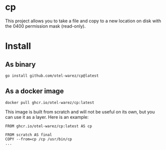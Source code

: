 # cp

This project allows you to take a file and copy to a new location on disk with the 0400 permission mask (read-only).

# Install

## As binary

```bash
go install github.com/otel-warez/cp@latest
```

## As a docker image

```
docker pull ghcr.io/otel-warez/cp:latest
```

This image is built from scratch and will not be useful on its own, but you can use it as a layer. Here is an example:

```
FROM ghcr.io/otel-warez/cp:latest AS cp

FROM scratch AS final
COPY --from=cp /cp /usr/bin/cp
...
```